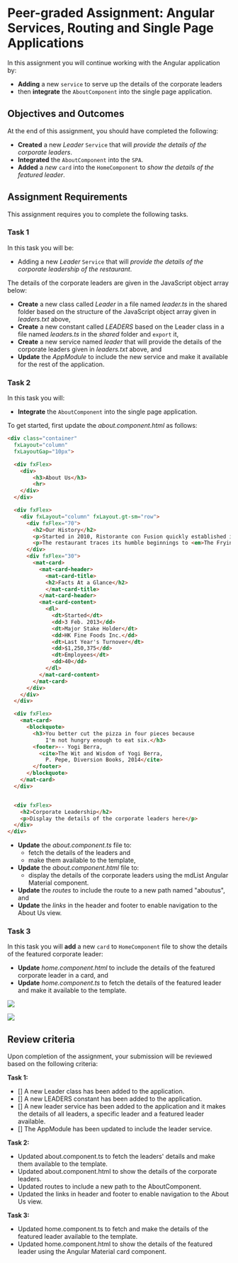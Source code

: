 # Peer-graded Assignment: Angular Services, Routing and Single Page Applications

In this assignment you will continue working with the Angular application by:

- __Adding__ a new `service` to serve up the details of the corporate leaders
- then __integrate__ the `AboutComponent` into the single page application.

## Objectives and Outcomes

At the end of this assignment, you should have completed the following:

- __Created__ a new _Leader_ `Service` that will _provide the details of the corporate leaders_.
- __Integrated__ the `AboutComponent` into the `SPA`.
- __Added__ a _new_ `card` into the `HomeComponent` to _show the details of the featured leader_.

## Assignment Requirements

This assignment requires you to complete the following tasks.

### Task 1

In this task you will be:

- Adding a new _Leader_ `Service` that will _provide the details of the corporate leadership of the restaurant_.

The details of the corporate leaders are given in the JavaScript object array below:

- __Create__ a new class called _Leader_ in a file named _leader.ts_ in the shared folder based on the structure of the JavaScript object array given in _leaders.txt_ above,
- __Create__ a new constant called _LEADERS_ based on the Leader class in a file named _leaders.ts_ in the _shared_ folder and `export` it,
- __Create__ a new service named _leader_ that will provide the details of the corporate leaders given in _leaders.txt_ above, and
- __Update__ the _AppModule_ to include the new service and make it available for the rest of the application.

### Task 2

In this task you will:

- __Integrate__ the `AboutComponent` into the single page application.

To get started, first update the _about.component.html_ as follows:

```html
<div class="container"
  fxLayout="column"
  fxLayoutGap="10px">

  <div fxFlex>
    <div>
        <h3>About Us</h3>
        <hr>
    </div>
  </div>

  <div fxFlex>
    <div fxLayout="column" fxLayout.gt-sm="row">
      <div fxFlex="70">
        <h2>Our History</h2>
        <p>Started in 2010, Ristorante con Fusion quickly established itself as a culinary icon par excellence in Hong Kong. With its unique brand of world fusion cuisine that can be found nowhere else, it enjoys patronage from the A-list clientele in Hong Kong.  Featuring four of the best three-star Michelin chefs in the world, you never know what will arrive on your plate the next time you visit us.</p>
        <p>The restaurant traces its humble beginnings to <em>The Frying Pan</em>, a successful chain started by our CEO, Mr. Peter Pan, that featured for the first time the world's best cuisines in a pan.</p>
      </div>
      <div fxFlex="30">
        <mat-card>
          <mat-card-header>
            <mat-card-title>
            <h2>Facts At a Glance</h2>
            </mat-card-title>
          </mat-card-header>
          <mat-card-content>
            <dl>
              <dt>Started</dt>
              <dd>3 Feb. 2013</dd>
              <dt>Major Stake Holder</dt>
              <dd>HK Fine Foods Inc.</dd>
              <dt>Last Year's Turnover</dt>
              <dd>$1,250,375</dd>
              <dt>Employees</dt>
              <dd>40</dd>
            </dl>
          </mat-card-content>
        </mat-card>
      </div>
    </div>
  </div>

  <div fxFlex>
    <mat-card>
      <blockquote>
        <h3>You better cut the pizza in four pieces because
            I'm not hungry enough to eat six.</h3>
        <footer>-- Yogi Berra,
          <cite>The Wit and Wisdom of Yogi Berra,
            P. Pepe, Diversion Books, 2014</cite>
        </footer>
      </blockquote>
    </mat-card>
  </div>


  <div fxFlex>
    <h2>Corporate Leadership</h2>
    <p>Display the details of the corporate leaders here</p>
  </div>
</div>
```

- __Update__ the _about.component.ts_ file to:
    - fetch the details of the leaders and
    - make them available to the template,
- __Update__ the _about.component.html_ file to:
    - display the details of the corporate leaders using the mdList Angular Material component.
- __Update__ the _routes_ to include the route to a new path named "aboutus", and
- __Update__ the _links_ in the header and footer to enable navigation to the About Us view.

### Task 3

In this task you will __add__ a new `card` to `HomeComponent` file to show the details of the featured corporate leader:

- __Update__ _home.component.html_ to include the details of the featured corporate leader in a card, and
- __Update__ _home.component.ts_ to fetch the details of the featured leader and make it available to the template.

![](https://d3c33hcgiwev3.cloudfront.net/imageAssetProxy.v1/Ju7yTEt1EeetLBKFa7-ddg_bf6a5f5e7ebcfd5a59d43dab834f55ca_Assignment2-Task2.png?expiry=1539302400000&hmac=W7QOX_vM-6SC1CTUPewNP5FpSl5P1ML3hRdGeJNyrTk)

![](https://d3c33hcgiwev3.cloudfront.net/imageAssetProxy.v1/OIa7EUt1EeekgRKw19o9Gg_8a37d3861707e6d7ccf0f088361c3497_Assignment2-Task3.png?expiry=1539302400000&hmac=ndHCCDk1kbTKSp9WnFul8oF-dWA6mNW6BmAxawk_t5A)

## Review criteria

Upon completion of the assignment, your submission will be reviewed based on the following criteria:

__Task 1:__

- [] A new Leader class has been added to the application.
- [] A new LEADERS constant has been added to the application.
- [] A new leader service has been added to the application and it makes the details of all leaders, a specific leader and a featured leader available.
- [] The AppModule has been updated to include the leader service.

__Task 2:__

- Updated about.component.ts to fetch the leaders' details and make them available to the template.
- Updated about.component.html to show the details of the corporate leaders.
- Updated routes to include a new path to the AboutComponent.
- Updated the links in header and footer to enable navigation to the About Us view.

__Task 3:__

- Updated home.component.ts to fetch and make the details of the featured leader available to the template.
- Updated home.component.html to show the details of the featured leader using the Angular Material card component.